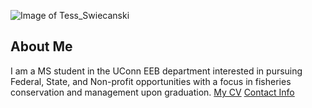 ![Image of Tess_Swiecanski](images/headshot.png "Tess Swiecanski")
## About Me
I am a MS student in the UConn EEB department interested in pursuing Federal, State, and Non-profit opportunities with a focus in fisheries conservation and management upon graduation. 
[My CV](PDFs/cv.pdf)
[Contact Info](contact-info.html) 
